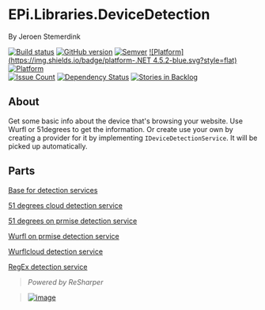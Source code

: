 ﻿# EPi.Libraries.DeviceDetection

By Jeroen Stemerdink

[![Build status](https://ci.appveyor.com/api/projects/status/60vg1xeix98n9w3o/branch/master?svg=true)](https://ci.appveyor.com/project/jstemerdink/epi-libraries-devicedetection/branch/master)
[![GitHub version](https://badge.fury.io/gh/jstemerdink%2FEPi.Libraries.DeviceDetection.svg)](http://badge.fury.io/gh/jstemerdink%2FEPi.Libraries.DeviceDetection)
[![Semver](http://img.shields.io/SemVer/2.0.0.png)](http://semver.org/spec/v2.0.0.html)
[![Platform](https://img.shields.io/badge/platform-.NET 4.5.2-blue.svg?style=flat)](https://msdn.microsoft.com/en-us/library/w0x726c2%28v=vs.110%29.aspx)
[![Platform](https://img.shields.io/badge/EPiServer-%209.7.3-orange.svg?style=flat)](http://world.episerver.com/cms/)  
[![Issue Count](https://codeclimate.com/github/jstemerdink/EPi.Libraries.DeviceDetection/badges/issue_count.svg)](https://codeclimate.com/github/jstemerdink/EPi.Libraries.DeviceDetection)
[![Dependency Status](https://www.versioneye.com/user/projects/57aad478c75d64003af415b5/badge.svg?style=flat-square)](https://www.versioneye.com/user/projects/57aad478c75d64003af415b5)
[![Stories in Backlog](https://badge.waffle.io/jstemerdink/EPi.Libraries.DeviceDetection.svg?label=enhancement&title=Backlog)](http://waffle.io/jstemerdink/EPi.Libraries.DeviceDetection)

## About
Get some basic info about the device that's browsing your website. Use Wurfl or 51degrees to get the information. 
Or create use your own by creating a provider for it by implementing ```IDeviceDetectionService```. It will be picked up automatically.

## Parts

[Base for detection services](EPi.Libraries.DeviceDetection/README.md)

[51 degrees cloud detection service](EPi.Libraries.DeviceDetection.FiftyOneCloud/README.md)

[51 degrees on prmise detection service](EPi.Libraries.DeviceDetection.FiftyOne/README.md)

[Wurfl on prmise detection service](EPi.Libraries.DeviceDetection.Wurfl/README.md)

[Wurflcloud detection service](EPi.Libraries.DeviceDetection.WurflCloud/README.md)

[RegEx detection service](EPi.Libraries.DeviceDetection.RegEx/README.md)


> *Powered by ReSharper*

> [![image](http://resources.jetbrains.com/assets/media/open-graph/jetbrains_250x250.png)](http://jetbrains.com)


